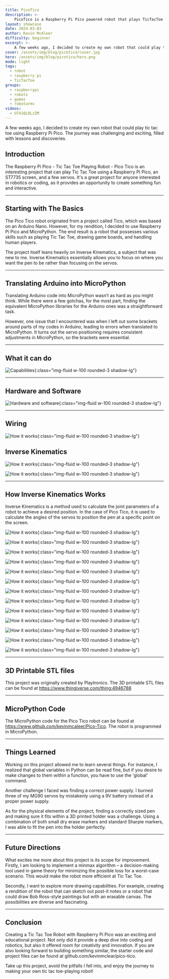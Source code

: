 ```yaml
---
title: PicoTico
description: >- 
    PicoTico is a Raspberry Pi Pico powered robot that plays TicTacToe.
layout: showcase
date: 2024-03-03
author: Kevin McAleer
difficulty: beginner
excerpt: >-
    A few weeks ago, I decided to create my own robot that could play tic tac toe using Raspberry Pi Pico
cover: /assets/img/blog/picotico/cover.jpg
hero: /assets/img/blog/picotico/hero.png
mode: light
tags:
  - robot
  - raspberry pi
  - TicTacToe
groups:
  - raspberrypi
  - robots
  - games
  - robotarms
videos:
  - U741QL8LzZM
---
```


A few weeks ago, I decided to create my own robot that could play tic tac toe using Raspberry Pi Pico. The journey was challenging and exciting, filled with lessons and discoveries.

## Introduction

The Raspberry Pi Pico - Tic Tac Toe Playing Robot - Pico Tico is an interesting project that can play Tic Tac Toe using a Raspberry Pi Pico, an ST7735 screen, and a few servos. It's a great project for anyone interested in robotics or coding, as it provides an opportunity to create something fun and interactive.

---

## Starting with The Basics

The Pico Tico robot originated from a project called Tico, which was based on an Arduino Nano. However, for my rendition, I decided to use Raspberry Pi Pico and MicroPython. The end result is a robot that possesses various skills such as playing Tic Tac Toe, drawing game boards, and handling human players.

The project itself leans heavily on Inverse Kinematics, a subject that was new to me. Inverse Kinematics essentially allows you to focus on where you want the pen to be rather than focusing on the servos.

---

## Translating Arduino into MicroPython

Translating Arduino code into MicroPython wasn’t as hard as you might think. While there were a few gotchas, for the most part, finding the equivalent MicroPython libraries for the Arduino ones was a straightforward task.

However, one issue that I encountered was when I left out some brackets around parts of my codes in Arduino, leading to errors when translated to MicroPython. It turns out the servo positioning requires consistent adjustments in MicroPython, so the brackets were essential.

---

## What it can do

![Capabilities](/assets/img/blog/picotico/picotico01.jpg){:class="img-fluid w-100 rounded-3 shadow-lg"}

---

## Hardware and Software

![Hardware and software](/assets/img/blog/picotico/picotico02.jpg){:class="img-fluid w-100 rounded-3 shadow-lg"}

---

## Wiring

![How it works](/assets/img/blog/picotico/picotico03.jpg){:class="img-fluid w-100 rounded-3 shadow-lg"}

## Inverse Kinematics

![How it works](/assets/img/blog/picotico/picotico04.jpg){:class="img-fluid w-100 rounded-3 shadow-lg"}

![How it works](/assets/img/blog/picotico/picotico05.jpg){:class="img-fluid w-100 rounded-3 shadow-lg"}

---

## How Inverse Kinematics Works

Inverse Kinematics is a method used to calculate the joint parameters of a robot to achieve a desired position. In the case of Pico Tico, it is used to calculate the angles of the servos to position the pen at a specific point on the screen.

![How it works](/assets/img/blog/picotico/picotico06.jpg){:class="img-fluid w-100 rounded-3 shadow-lg"}

![How it works](/assets/img/blog/picotico/picotico07.jpg){:class="img-fluid w-100 rounded-3 shadow-lg"}

![How it works](/assets/img/blog/picotico/picotico08.jpg){:class="img-fluid w-100 rounded-3 shadow-lg"}

![How it works](/assets/img/blog/picotico/picotico09.jpg){:class="img-fluid w-100 rounded-3 shadow-lg"}

![How it works](/assets/img/blog/picotico/picotico10.jpg){:class="img-fluid w-100 rounded-3 shadow-lg"}

![How it works](/assets/img/blog/picotico/picotico11.jpg){:class="img-fluid w-100 rounded-3 shadow-lg"}

![How it works](/assets/img/blog/picotico/picotico12.jpg){:class="img-fluid w-100 rounded-3 shadow-lg"}

![How it works](/assets/img/blog/picotico/picotico13.jpg){:class="img-fluid w-100 rounded-3 shadow-lg"}

![How it works](/assets/img/blog/picotico/picotico14.jpg){:class="img-fluid w-100 rounded-3 shadow-lg"}

![How it works](/assets/img/blog/picotico/picotico15.jpg){:class="img-fluid w-100 rounded-3 shadow-lg"}

![How it works](/assets/img/blog/picotico/picotico16.jpg){:class="img-fluid w-100 rounded-3 shadow-lg"}

![How it works](/assets/img/blog/picotico/picotico17.jpg){:class="img-fluid w-100 rounded-3 shadow-lg"}

![How it works](/assets/img/blog/picotico/picotico18.jpg){:class="img-fluid w-100 rounded-3 shadow-lg"}

---

## 3D Printable STL files

This project was originally created by Playtronics. The 3D printable STL files can be found at <https://www.thingiverse.com/thing:4946788>

---

## MicroPython Code

The MicroPython code for the Pico Tico robot can be found at <https://www.github.com/kevinmcaleer/Pico-Tico>. The robot is programmed in MicroPython.

---

## Things Learned

Working on this project allowed me to learn several things. For instance, I realized that global variables in Python can be read fine, but if you desire to make changes to them within a function, you have to use the 'global' command. 

Another challenge I faced was finding a correct power supply. I burned three of my MG90 servos by mistakenly using a 9V battery instead of a proper power supply.

As for the physical elements of the project, finding a correctly sized pen and making sure it fits within a 3D printed holder was a challenge. Using a combination of both small dry erase markers and standard Sharpie markers, I was able to fit the pen into the holder perfectly.

---

## Future Directions

What excites me more about this project is its scope for improvement. Firstly, I am looking to implement a minmax algorithm – a decision-making tool used in game theory for minimizing the possible loss for a worst-case scenario. This would make the robot more efficient at Tic Tac Toe.

Secondly, I want to explore more drawing capabilities. For example, creating a rendition of the robot that can sketch out post-it notes or a robot that could draw Bob Ross-style paintings but with an erasable canvas. The possibilities are diverse and fascinating.

---

## Conclusion

Creating a Tic Tac Toe Robot with Raspberry Pi Pico was an exciting and educational project. Not only did it provide a deep dive into coding and robotics, but also it offered room for creativity and innovation. If you are also looking forward to building something similar, the starter code and project files can be found at github.com/kevinmclear/pico-tico.

Take up this project, avoid the pitfalls I fell into, and enjoy the journey to making your own tic tac toe-playing robot!
